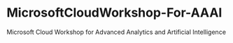 # MicrosoftCloudWorkshop-For-AAAI
Microsoft Cloud Workshop for Advanced Analytics and Artificial Intelligence
